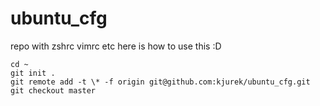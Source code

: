 # ubuntu_cfg
repo with zshrc vimrc etc
here is how to use this :D

```console
cd ~
git init .
git remote add -t \* -f origin git@github.com:kjurek/ubuntu_cfg.git
git checkout master
```
